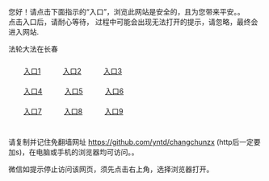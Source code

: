 您好！请点击下面指示的“入口”，浏览此网站是安全的，且为您带来平安。。 <br/>
点击入口后，请耐心等待， 过程中可能会出现无法打开的提示，请忽略，最终会进入网站. </br>

法轮大法在长春<br/>
<div style="padding:10px"><a style="margin:20px" target="_blank" href="https://dh7q9hieiwhyh.cloudfront.net/2Qpsp?bmfqhk" id="ccLink1" rel="nofollow">入口1</a> <a target="_blank" style="margin:20px" href="https://d2bd9gpa64e3xe.cloudfront.net/2Qpsp?ywzcesud" id="ccLink2" rel="nofollow">入口2</a> <a style="margin:20px" target="_blank" href="https://d2hmf3axh7qgab.cloudfront.net/2Qpsp?dhchlghy" id="ccLink3" rel="nofollow">入口3</a></div>

<div style="padding:10px" ><a style="margin:20px" target="_blank" href="https://dh7q9hieiwhyh.cloudfront.net/2Qpsp?bmfqhk" id="ccLink4" rel="nofollow">入口4</a> <a style="margin:20px" href="https://d2bd9gpa64e3xe.cloudfront.net/2Qpsp?ywzcesud" target="_blank" id="ccLink5" rel="nofollow">入口5</a> <a style="margin:20px" href="https://d2hmf3axh7qgab.cloudfront.net/2Qpsp?dhchlghy" target="_blank" id="ccLink6" rel="nofollow">入口6</a></div>

<div style="padding:10px"><a style="margin:20px" target="_blank" href="https://dh7q9hieiwhyh.cloudfront.net/2Qpsp?bmfqhk" id="ccLink7" rel="nofollow">入口7</a> <a style="margin:20px" href="https://d2bd9gpa64e3xe.cloudfront.net/2Qpsp?ywzcesud" target="_blank" id="ccLink8" rel="nofollow">入口8</a> <a style="margin:20px" target="_blank" href="https://d2hmf3axh7qgab.cloudfront.net/2Qpsp?dhchlghy" id="ccLink9" rel="nofollow">入口9</a></div>

<br/>



请复制并记住免翻墙网址 https://github.com/yntd/changchunzx (http后一定要加s)，在电脑或手机的浏览器均可访问。。<br/>

微信如提示停止访问该网页，须先点击右上角，选择浏览器打开。
